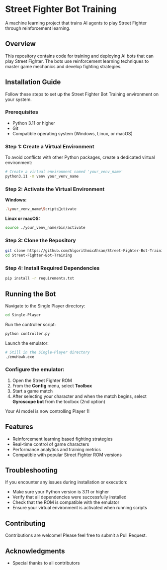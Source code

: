 # Street Fighter Bot Training

A machine learning project that trains AI agents to play Street Fighter through reinforcement learning.

## Overview

This repository contains code for training and deploying AI bots that can play Street Fighter. The bots use reinforcement learning techniques to master game mechanics and develop fighting strategies.

## Installation Guide

Follow these steps to set up the Street Fighter Bot Training environment on your system.

### Prerequisites

- Python 3.11 or higher
- Git
- Compatible operating system (Windows, Linux, or macOS)

### Step 1: Create a Virtual Environment

To avoid conflicts with other Python packages, create a dedicated virtual environment:

```bash
# Create a virtual environment named 'your_venv_name'
python3.11 -m venv your_venv_name
```

### Step 2: Activate the Virtual Environment

**Windows:**
```bash
.\your_venv_name\Scriptsctivate
```

**Linux or macOS:**
```bash
source ./your_venv_name/bin/activate
```

### Step 3: Clone the Repository

```bash
git clone https://github.com/AlgorithmicAhsan/Street-Fighter-Bot-Training
cd Street-Fighter-Bot-Training
```

### Step 4: Install Required Dependencies

```bash
pip install -r requirements.txt
```

## Running the Bot

Navigate to the Single Player directory:

```bash
cd Single-Player
```

Run the controller script:

```bash
python controller.py
```

Launch the emulator:

```bash
# Still in the Single-Player directory
./emuHawk.exe
```

### Configure the emulator:

1. Open the Street Fighter ROM
2. From the **Config** menu, select **Toolbox**
3. Start a game match
4. After selecting your character and when the match begins, select **Gyroscope bot** from the toolbox (2nd option)

Your AI model is now controlling Player 1!

## Features

- Reinforcement learning based fighting strategies
- Real-time control of game characters
- Performance analytics and training metrics
- Compatible with popular Street Fighter ROM versions

## Troubleshooting

If you encounter any issues during installation or execution:

- Make sure your Python version is 3.11 or higher
- Verify that all dependencies were successfully installed
- Check that the ROM is compatible with the emulator
- Ensure your virtual environment is activated when running scripts

## Contributing

Contributions are welcome! Please feel free to submit a Pull Request.


## Acknowledgments

- Special thanks to all contributors
